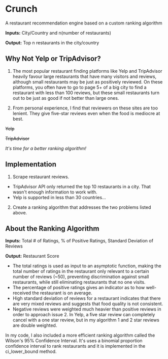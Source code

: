 # Crunch
A restaurant recommendation engine based on a custom ranking algorithm

**Inputs:** City/Country and n(number of restaurants)

**Output:** Top n restaurants in the city/country


Why Not Yelp or TripAdvisor?
----------------------------

1. The most popular restaurant finding platforms like Yelp and TripAdvisor heavily favour large restaurants that have many visitors and reviews, although small restaurants may be just as positively reviewed. On these platforms, you often have to go to page 5+ of a big city to find a restaurant with less than 100 reviews, but these small restaurants turn out to be just as good if not better than large ones.

2. From personal experience, I find that reviewers on these sites are too lenient. They give five-star reviews even when the food is mediocre at best.

~~Yelp~~

~~TripAdvisor~~

*It's time for a better ranking algorithm!*

Implementation
--------------

1. Scrape restaurant reviews.
 * TripAdvisor API only returned the top 10 restaurants in a city. That wasn't enough information to work with.
 * Yelp is supported in less than 30 countries...
2. Create a ranking algorithm that addresses the two problems listed above.

About the Ranking Algorithm
---------------------------

**Inputs:** Total # of Ratings, % of Positive Ratings, Standard Deviation of Reviews

**Output:** Restaurant Score

* The total ratings is used as input to an asymptotic function, making the total number of ratings in the restaurant only relevant to a certain number of reviews (~50), preventing discrimination against small restaurants, while still eliminating restaurants that no one visits.
* The percentage of positive ratings gives an indicator as to how well-received the restaurant is on average.
* High standard deviation of reviews for a restaurant indicates that there are very mixed reviews and suggests that food quality is not consistent.
* Negative reviews were weighted much heavier than positive reviews in order to approach issue 2. In Yelp, a five star review can completely cancel with a one star review, but in my algorithm 1 and 2 star reviews are double weighted.


In my code, I also included a more efficient ranking algorithm called the Wilson's 95% Confidence Interval. It's uses a binomial proportion confidence interval to rank restaurants and it is implemented in the ci_lower_bound method.
